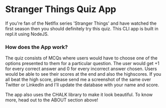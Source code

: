 # Stranger Things Quiz App
If you're fan of the Netlfix series 'Stranger Things' and have watched the first season then you should definitely try this quiz. This CLI app is built in repl.it using NodeJS.

### How does the App work?
The quiz consists of MCQs where users would have to choose one of the options presented to them for a particular question. The user would get +1 for every correct answer and 0 for every incorrect answer chosen. Users would be able to see their scores at the end and also the highscores. If you all beat the high score, please send me a screenshot of the same over Twitter or LinkedIn and I'll update the database with your name and score.

The app also uses the CHALK library to make it look beautiful. To know more, head out to the ABOUT section above!
